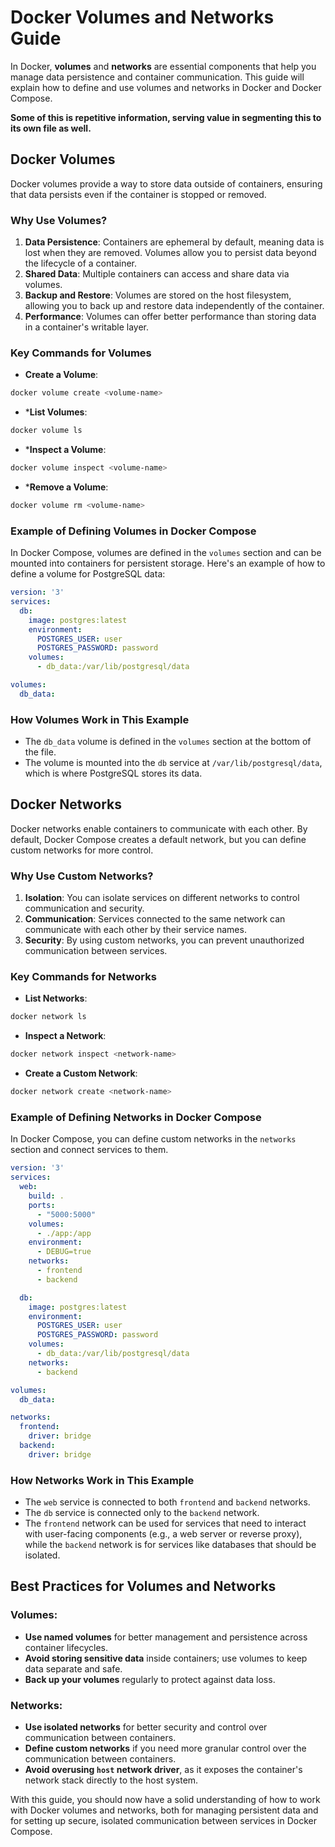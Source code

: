 # Docker Volumes and Networks Guide

In Docker, **volumes** and **networks** are essential components that help you manage data persistence and container communication. This guide will explain how to define and use volumes and networks in Docker and Docker Compose.

**Some of this is repetitive information, serving value in segmenting this to its own file as well.**
## Docker Volumes

Docker volumes provide a way to store data outside of containers, ensuring that data persists even if the container is stopped or removed.

### Why Use Volumes?

1. **Data Persistence**: Containers are ephemeral by default, meaning data is lost when they are removed. Volumes allow you to persist data beyond the lifecycle of a container.
2. **Shared Data**: Multiple containers can access and share data via volumes.
3. **Backup and Restore**: Volumes are stored on the host filesystem, allowing you to back up and restore data independently of the container.
4. **Performance**: Volumes can offer better performance than storing data in a container's writable layer.

### Key Commands for Volumes

- **Create a Volume**:
```bash
docker volume create <volume-name>
```

* ***List Volumes**:
```bash
docker volume ls
```

* ***Inspect a Volume**:
```bash
docker volume inspect <volume-name>
```

* ***Remove a Volume**:
```bash
docker volume rm <volume-name>
```

### Example of Defining Volumes in Docker Compose

In Docker Compose, volumes are defined in the `volumes` section and can be mounted into containers for persistent storage. Here's an example of how to define a volume for PostgreSQL data:
```yaml
version: '3'
services:
  db:
    image: postgres:latest
    environment:
      POSTGRES_USER: user
      POSTGRES_PASSWORD: password
    volumes:
      - db_data:/var/lib/postgresql/data

volumes:
  db_data:
```

### How Volumes Work in This Example

- The `db_data` volume is defined in the `volumes` section at the bottom of the file.
- The volume is mounted into the `db` service at `/var/lib/postgresql/data`, which is where PostgreSQL stores its data.

## Docker Networks

Docker networks enable containers to communicate with each other. By default, Docker Compose creates a default network, but you can define custom networks for more control.

### Why Use Custom Networks?

1. **Isolation**: You can isolate services on different networks to control communication and security.
2. **Communication**: Services connected to the same network can communicate with each other by their service names.
3. **Security**: By using custom networks, you can prevent unauthorized communication between services.

### Key Commands for Networks

- **List Networks**:
```bash
docker network ls
```

- **Inspect a Network**:
```bash
docker network inspect <network-name>
```

- **Create a Custom Network**:
```bash
docker network create <network-name>
```

### Example of Defining Networks in Docker Compose

In Docker Compose, you can define custom networks in the `networks` section and connect services to them.
```yaml
version: '3'
services:
  web:
    build: .
    ports:
      - "5000:5000"
    volumes:
      - ./app:/app
    environment:
      - DEBUG=true
    networks:
      - frontend
      - backend

  db:
    image: postgres:latest
    environment:
      POSTGRES_USER: user
      POSTGRES_PASSWORD: password
    volumes:
      - db_data:/var/lib/postgresql/data
    networks:
      - backend

volumes:
  db_data:

networks:
  frontend:
    driver: bridge
  backend:
    driver: bridge
```

### How Networks Work in This Example

- The `web` service is connected to both `frontend` and `backend` networks.
- The `db` service is connected only to the `backend` network.
- The `frontend` network can be used for services that need to interact with user-facing components (e.g., a web server or reverse proxy), while the `backend` network is for services like databases that should be isolated.

## Best Practices for Volumes and Networks

### Volumes:

- **Use named volumes** for better management and persistence across container lifecycles.
- **Avoid storing sensitive data** inside containers; use volumes to keep data separate and safe.
- **Back up your volumes** regularly to protect against data loss.

### Networks:

- **Use isolated networks** for better security and control over communication between containers.
- **Define custom networks** if you need more granular control over the communication between containers.
- **Avoid overusing `host` network driver**, as it exposes the container's network stack directly to the host system.

With this guide, you should now have a solid understanding of how to work with Docker volumes and networks, both for managing persistent data and for setting up secure, isolated communication between services in Docker Compose.
